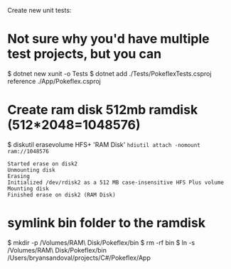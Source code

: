Create new unit tests:

# Not sure why you'd have multiple test projects, but you can
$ dotnet new xunit -o Tests
$ dotnet add ./Tests/PokeflexTests.csproj reference ./App/Pokeflex.csproj





# Create ram disk 512mb ramdisk (512*2048=1048576)
$ diskutil erasevolume HFS+ 'RAM Disk' `hdiutil attach -nomount ram://1048576`
```
Started erase on disk2
Unmounting disk
Erasing
Initialized /dev/rdisk2 as a 512 MB case-insensitive HFS Plus volume
Mounting disk
Finished erase on disk2 (RAM Disk)
```
# symlink bin folder to the ramdisk
$ mkdir -p /Volumes/RAM\ Disk/Pokeflex/bin
$ rm -rf bin
$ ln -s /Volumes/RAM\ Disk/Pokeflex/bin /Users/bryansandoval/projects/C#/Pokeflex/App